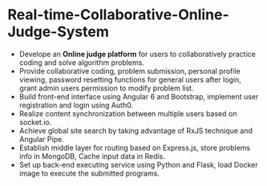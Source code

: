 # Real-time-Collaborative-Online-Judge-System
- Develope an <strong>Online judge platform</strong> for users to collaboratively practice coding and solve algorithm problems.
- Provide collaborative coding, problem submission, personal profile viewing, password resetting functions for general
users after login, grant admin users permission to modify problem list.
- Build front-end interface using Angular 6 and Bootstrap, implement user registration and login using Auth0.
- Realize content synchronization between multiple users based on socket.io.
- Achieve global site search by taking advantage of RxJS technique and Angular Pipe.
- Establish middle layer for routing based on Express.js, store problems info in MongoDB, Cache input data in Redis.
- Set up back-end executing service using Python and Flask, load Docker image to execute the submitted programs.
